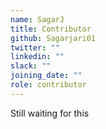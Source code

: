 ```yaml
---
name: SagarJ
title: Contributor
github: Sagarjari01
twitter: ""
linkedin: ""
slack: ""
joining_date: ""
role: contributor
---
```


Still waiting for this
